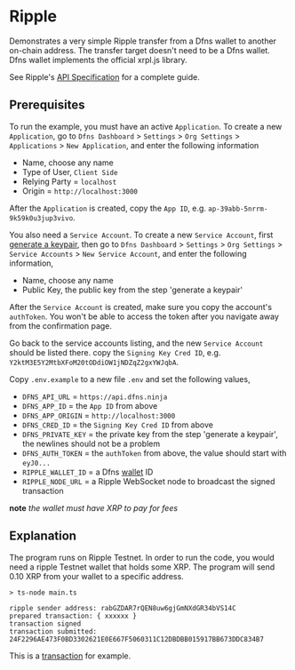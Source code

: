 # Ripple

Demonstrates a very simple Ripple transfer from a Dfns wallet to another on-chain address. The transfer target doesn't need to be a Dfns wallet. Dfns wallet implements the official xrpl.js library.

See Ripple's [API Specification](https://xrpl.org/references.html) for a complete guide.

## Prerequisites

To run the example, you must have an active `Application`. To create a new `Application`, go to `Dfns Dashboard` > `Settings` > `Org Settings` > `Applications` > `New Application`, and enter the following information

- Name, choose any name
- Type of User, `Client Side`
- Relying Party = `localhost`
- Origin = `http://localhost:3000`

After the `Application` is created, copy the `App ID`, e.g. `ap-39abb-5nrrm-9k59k0u3jup3vivo`.

You also need a `Service Account`. To create a new `Service Account`, first [generate a keypair](https://docs.dfns.co/dfns-docs/advanced-topics/authentication/credentials/generate-a-key-pair), then go to `Dfns Dashboard` > `Settings` > `Org Settings` > `Service Accounts` > `New Service Account`, and enter the following information,

- Name, choose any name
- Public Key, the public key from the step 'generate a keypair'

After the `Service Account` is created, make sure you copy the account's `authToken`. You won't be able to access the token after you navigate away from the confirmation page.

Go back to the service accounts listing, and the new `Service Account` should be listed there. copy the `Signing Key Cred ID`, e.g. `Y2ktM3E5Y2MtbXFoM20tODdiOW1jNDZqZ2gxYWJqbA`.

Copy `.env.example` to a new file `.env` and set the following values,

- `DFNS_API_URL` = `https://api.dfns.ninja`
- `DFNS_APP_ID` = the `App ID` from above
- `DFNS_APP_ORIGIN` = `http://localhost:3000`
- `DFNS_CRED_ID` = the `Signing Key Cred ID` from above
- `DFNS_PRIVATE_KEY` = the private key from the step 'generate a keypair', the newlines should not be a problem
- `DFNS_AUTH_TOKEN` = the `authToken` from above, the value should start with `eyJ0...`
- `RIPPLE_WALLET_ID` = a Dfns [wallet](https://docs.dfns.co/dfns-docs/api-docs/beta-wallets-api-and-nfts/create-wallet) ID
- `RIPPLE_NODE_URL` = a Ripple WebSocket node to broadcast the signed transaction

**note** _the wallet must have XRP to pay for fees_

## Explanation

The program runs on Ripple Testnet. In order to run the code, you would need a ripple Testnet wallet that holds some XRP. The program will send 0.10 XRP from your wallet to a specific address.

```shell
> ts-node main.ts

ripple sender address: rabGZDAR7rQEN8uw6gjGmNXdGR34bVS14C
prepared transaction: { xxxxxx }
transaction signed
transaction submitted: 24F2296AE473F0BD3302621E0E667F5060311C12DBDBB015917BB673DDC834B7
```


This is a [transaction](https://testnet.xrpl.org/transactions/5DF5D272B09C92A01C9780A3DD21321650920E69CDBFE35A68F402F58364393E) for example.
